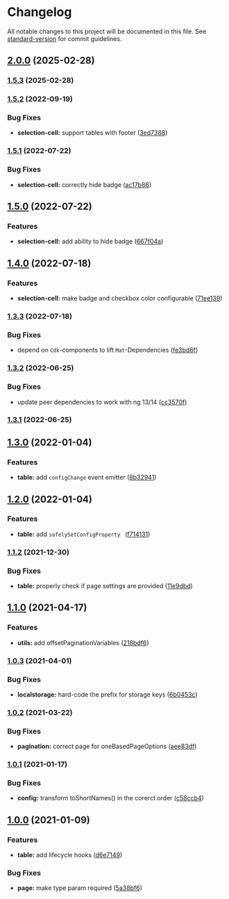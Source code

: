 # Changelog

All notable changes to this project will be documented in this file. See [standard-version](https://github.com/conventional-changelog/standard-version) for commit guidelines.

## [2.0.0](https://github.com/evolkmann/ngx-material-data-table/compare/v1.5.3...v2.0.0) (2025-02-28)

### [1.5.3](https://github.com/exportarts/ngx-material-data-table/compare/v1.5.2...v1.5.3) (2025-02-28)

### [1.5.2](https://github.com/exportarts/ngx-material-data-table/compare/v1.5.1...v1.5.2) (2022-09-19)


### Bug Fixes

* **selection-cell:** support tables with footer ([3ed7388](https://github.com/exportarts/ngx-material-data-table/commit/3ed73884ca3aa667ab7ec3aa5b5b6d8c5472ef43))

### [1.5.1](https://github.com/exportarts/ngx-material-data-table/compare/v1.5.0...v1.5.1) (2022-07-22)


### Bug Fixes

* **selection-cell:** correctly hide badge ([ac17b86](https://github.com/exportarts/ngx-material-data-table/commit/ac17b86af0950c88e0e64f9bb5301754c00b769f))

## [1.5.0](https://github.com/exportarts/ngx-material-data-table/compare/v1.4.0...v1.5.0) (2022-07-22)


### Features

* **selection-cell:** add ability to hide badge ([667f04a](https://github.com/exportarts/ngx-material-data-table/commit/667f04a7b8806d5ef2e3f85b5f1953db30727a25))

## [1.4.0](https://github.com/exportarts/ngx-material-data-table/compare/v1.3.3...v1.4.0) (2022-07-18)


### Features

* **selection-cell:** make badge and checkbox color configurable ([71ee139](https://github.com/exportarts/ngx-material-data-table/commit/71ee139a26c1ea5a3fcce61b1e79a57872c28d82))

### [1.3.3](https://github.com/exportarts/ngx-material-data-table/compare/v1.3.2...v1.3.3) (2022-07-18)


### Bug Fixes

* depend on `Cdk`-components to lift `Mat`-Dependencies ([fe3bd6f](https://github.com/exportarts/ngx-material-data-table/commit/fe3bd6f1bed36bf1e4266a4b2a7488c2ce4bcdae))

### [1.3.2](https://github.com/exportarts/ngx-material-data-table/compare/v1.3.1...v1.3.2) (2022-06-25)


### Bug Fixes

* update peer dependencies to work with ng 13/14 ([cc3570f](https://github.com/exportarts/ngx-material-data-table/commit/cc3570f91fd8bf723968305fbb70ecbe25469c84))

### [1.3.1](https://github.com/exportarts/ngx-material-data-table/compare/v1.3.0...v1.3.1) (2022-06-25)

## [1.3.0](https://github.com/exportarts/ngx-material-data-table/compare/v1.2.0...v1.3.0) (2022-01-04)


### Features

* **table:** add `configChange` event emitter ([8b32941](https://github.com/exportarts/ngx-material-data-table/commit/8b32941bb5d9a101a47be3b2cdd6dedc1940b7f3))

## [1.2.0](https://github.com/exportarts/ngx-material-data-table/compare/v1.1.3-pre.0...v1.2.0) (2022-01-04)


### Features

* **table:** add `safelySetConfigProperty ` ([f714131](https://github.com/exportarts/ngx-material-data-table/commit/f7141312d6a3da646d310182044365dd432ddc8c))


### [1.1.2](https://github.com/exportarts/ngx-material-data-table/compare/v1.1.1...v1.1.2) (2021-12-30)

### Bug Fixes

* **table:** properly check if page settings are provided ([11e9dbd](https://github.com/exportarts/ngx-material-data-table/commit/11e9dbd5adb51f99088da7bf9c5380b05aefec16))


## [1.1.0](https://github.com/exportarts/ngx-material-data-table/compare/v1.0.3...v1.1.0) (2021-04-17)

### Features

* **utils:** add offsetPaginationVariables ([218bdf6](https://github.com/exportarts/ngx-material-data-table/commit/218bdf6e061210739e9e38a0885356b141a60cd8))

### [1.0.3](https://github.com/exportarts/ngx-material-data-table/compare/v1.0.2...v1.0.3) (2021-04-01)


### Bug Fixes

* **localstorage:** hard-code the prefix for storage keys ([6b0453c](https://github.com/exportarts/ngx-material-data-table/commit/6b0453c92d1c38d7edcd00348d21344760ad4def))

### [1.0.2](https://github.com/exportarts/ngx-material-data-table/compare/v1.0.1...v1.0.2) (2021-03-22)


### Bug Fixes

* **pagination:** correct page for oneBasedPageOptions ([aee83df](https://github.com/exportarts/ngx-material-data-table/commit/aee83df82ca7868e153cef98122fa9aacea89221))

### [1.0.1](https://github.com/exportarts/ngx-material-data-table/compare/v1.0.0...v1.0.1) (2021-01-17)


### Bug Fixes

* **config:** transform toShortNames() in the corerct order ([c58ccb4](https://github.com/exportarts/ngx-material-data-table/commit/c58ccb4c8969f1a43846369a8e5736d5258465d1))

## [1.0.0](https://github.com/exportarts/ngx-material-data-table/compare/v0.3.0...v1.0.0) (2021-01-09)


### Features

* **table:** add lifecycle hooks ([d6e7149](https://github.com/exportarts/ngx-material-data-table/commit/d6e71490172def6746e219963c31423848925f10))


### Bug Fixes

* **page:** make type param required ([5a38bf6](https://github.com/exportarts/ngx-material-data-table/commit/5a38bf6007e1330a1cc938a235ac8c6a92d85e33))
